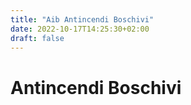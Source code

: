 ```yaml
---
title: "Aib Antincendi Boschivi"
date: 2022-10-17T14:25:30+02:00
draft: false
---
```


# Antincendi Boschivi